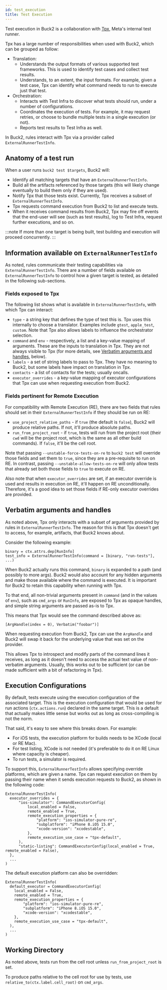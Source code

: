 ```yaml
---
id: test_execution
title: Test Execution
---
```


Test execution in Buck2 is a collaboration with [Tpx](https://www.internalfb.com/intern/wiki/TAE/tpx/), Meta's internal test runner.

Tpx has a large number of responsibilities when used with Buck2, which can be grouped as follow:

* Translation:
  * Understands the output formats of various supported test frameworks. This is used to identify test cases and collect test results.
  * Understands, to an extent, the input formats. For example, given a test case, Tpx can identify what command needs to run to execute just that test.
* Orchestration:
  * Interacts with Test Infra to discover what tests should run, under a number of configurations.
  * Coordinates the execution of tests. For example, it may request retries, or choose to bundle multiple tests in a single execution (or not).
  * Reports test results to Test Infra as well.

In Buck2, rules interact with Tpx via a provider called `ExternalRunnerTestInfo`.

## Anatomy of a test run

When a user runs `buck2 test $targets`, Buck2 will:

* Identify all matching targets that have an `ExternalRunnerTestInfo`.
* Build all the artifacts referenced by those targets (this will likely change eventually to build them only if they are used).
* Notify Tpx that those tests exist. Currently, Tpx receives a subset of `ExternalRunnerTestInfo`.
* Tpx requests command execution from Buck2 to list and execute tests.
* When it receives command results from Buck2, Tpx may fire off events that the end-user will see (such as test results), log to Test Infra, request further executions, and so on.

:::note
If more than one target is being built, test building and execution will proceed concurrently.
:::

## Information available on `ExternalRunnerTestInfo`

As noted, rules communicate their testing capabilities via `ExternalRunnerTestInfo`. There are a number of fields available on `ExternalRunnerTestInfo` to control how a given target is tested, as detailed in the following sub-sections.

### Fields exposed to Tpx

The following list shows what is available in `ExternalRunnerTestInfo`, with which Tpx can interact:

* `type` - a string key that defines the type of test this is. Tpx uses this internally to choose a translator. Examples include `gtest`, `apple_test`, `custom`. Note that Tpx also allows labels to influence the orchestrator selection.
* `command` and `env` - respectively, a list and a key-value mapping of arguments. These are the inputs to translation in Tpx. They are not always visible to Tpx (for more details, see [Verbatim arguments and handles](#verbatim-arguments-and-handles), below).
* `labels` - a set of string labels to pass to Tpx. They have no meaning to Buck2, but some labels have impact on translation in Tpx.
* `contacts` - a list of contacts for the tests; usually oncalls.
* `executor_overrides` - a key-value mapping of executor configurations that Tpx can use when requesting execution from Buck2.

### Fields pertinent for Remote Execution

For compatibility with Remote Execution (RE), there are two fields that rules should set in their `ExternalRunnerTestInfo` if they should be run on RE:

* `use_project_relative_paths` - if `true` (the default is `false`), Buck2 will produce relative paths. If not, it'll produce absolute paths.
* `run_from_project_root` - if `true`, tests will run from the project root (their `cwd` will be the project root, which is the same as all
  other build commands).  If `false`, it'll be the cell root.

Note that passing `--unstable-force-tests-on-re` to `buck2 test` will override those fields and set them to `true`, since they are a pre-requisite to run on RE. In contrast, passing `--unstable-allow-tests-on-re` will only allow tests that already set both those fields to `true` to execute on RE.

Also note that when `executor_overrides` are set, if an executor override is used and results in execution on RE, it'll happen on RE unconditionally. Therefore, it's a good idea to set those fields if RE-only executor overrides are provided.

## Verbatim arguments and handles

As noted above, Tpx only interacts with a subset of arguments provided by rules in `ExternalRunnerTestInfo`. The reason for this is that Tpx doesn't get to access, for example, artifacts, that Buck2 knows about.

Consider the following example:

```
binary = ctx.attrs.dep[RunInfo]
test_info = ExternalRunnerTestInfo(command = [binary, "run-tests"], ...)
```

When Buck2 actually runs this command, `binary` is expanded to a path (and possibly to more args). Buck2 would also account for any hidden arguments and make those available where the command is executed. It is important for Buck2 to retain this capability when running with Tpx.

To that end, all non-trivial arguments present in `command` (and in the values of `env`), such as `cmd_args` or `RunInfo`, are exposed to Tpx as opaque handles, and simple string arguments are passed as-is to Tpx.

This means that Tpx would see the command described above as:

```
[ArgHandle(index = 0), Verbatim("foobar")]
```

When requesting execution from Buck2, Tpx can use the `ArgHandle` and Buck2 will swap it back for the underlying value that was set on the provider.

This allows Tpx to introspect and modify parts of the command lines it receives, as long as it doesn't need to access the actual text value of non-verbatim arguments. Usually, this works out to be sufficient (or can be made sufficient with a bit of refactoring in Tpx).

## Execution Configurations

By default, tests execute using the execution configuration of the associated target. This is the execution configuration that would be used for run actions (`ctx.actions.run`) declared in the same target. This is a default that actually makes little sense but works out as long as cross-compiling is not the norm.

That said, it's easy to see where this breaks down. For example:

* For iOS tests, the execution platform for builds needs to be XCode (local or RE Mac).
* For test listing, XCode is not needed (it's preferable to do it on RE Linux where capacity is cheaper).
* To run tests, a simulator is required.

To support this, `ExternalRunnerTestInfo` allows specifying override platforms, which are given a name. Tpx can request execution on them by passing their name when it sends execution requests to Buck2, as shown in the following code:

```
ExternalRunnerTestInfo(
  executor_overrides = {
      "ios-simulator": CommandExecutorConfig(
          local_enabled = False,
          remote_enabled = True,
          remote_execution_properties = {
              "platform": "ios-simulator-pure-re",
              "subplatform": "iPhone 8.iOS 15.0",
              "xcode-version": "xcodestable",
          },
          remote_execution_use_case = "tpx-default",
      ),
      "static-listing": CommandExecutorConfig(local_enabled = True, remote_enabled = False),
  },
  ...
)
```

The default execution platform can also be overridden:

```
ExternalRunnerTestInfo(
  default_executor = CommandExecutorConfig(
    local_enabled = False,
    remote_enabled = True,
    remote_execution_properties = {
        "platform": "ios-simulator-pure-re",
        "subplatform": "iPhone 8.iOS 15.0",
        "xcode-version": "xcodestable",
    },
    remote_execution_use_case = "tpx-default",
  ),
  ...
)
```

## Working Directory

As noted above, tests run from the cell root unless `run_from_project_root` is set.

To produce paths relative to the cell root for use by tests, use `relative_to(ctx.label.cell_root)` on `cmd_args`.
